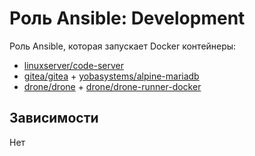 # Роль Ansible: Development

Роль Ansible, которая запускает Docker контейнеры:

* [linuxserver/code-server](https://hub.docker.com/r/linuxserver/code-server)
* [gitea/gitea](https://hub.docker.com/r/gitea/gitea) + [yobasystems/alpine-mariadb](https://hub.docker.com/r/yobasystems/alpine-mariadb)
* [drone/drone](https://hub.docker.com/r/drone/drone) + [drone/drone-runner-docker](https://hub.docker.com/r/drone/drone-runner-docker)

## Зависимости

Нет
